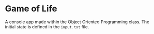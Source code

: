 # Game of Life
A console app made within the Object Oriented Programming class.
The initial state is defined in the `input.txt` file.
